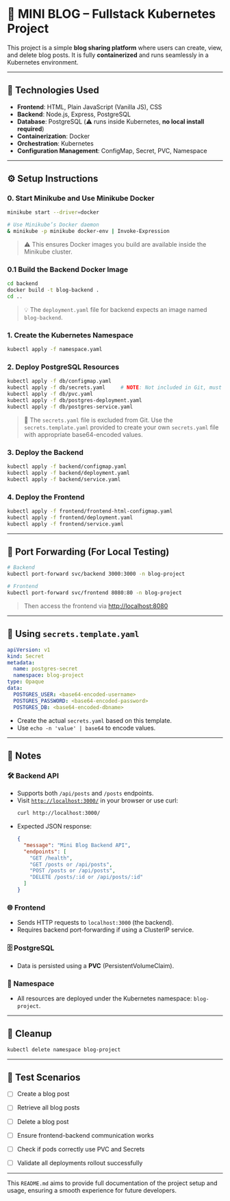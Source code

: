 # 📝 MINI BLOG – Fullstack Kubernetes Project

This project is a simple **blog sharing platform** where users can create, view, and delete blog posts. It is fully **containerized** and runs seamlessly in a Kubernetes environment.

---

## 🚀 Technologies Used

- **Frontend**: HTML, Plain JavaScript (Vanilla JS), CSS
- **Backend**: Node.js, Express, PostgreSQL
- **Database**: PostgreSQL (⚠️ runs inside Kubernetes, **no local install required**)
- **Containerization**: Docker
- **Orchestration**: Kubernetes
- **Configuration Management**: ConfigMap, Secret, PVC, Namespace

---


## ⚙️ Setup Instructions

### 0. Start Minikube and Use Minikube Docker

```bash
minikube start --driver=docker

# Use Minikube’s Docker daemon
& minikube -p minikube docker-env | Invoke-Expression
```

> ⚠️ This ensures Docker images you build are available inside the Minikube cluster.

### 0.1 Build the Backend Docker Image

```bash
cd backend
docker build -t blog-backend .
cd ..
```

> 💡 The `deployment.yaml` file for backend expects an image named `blog-backend`.


### 1. Create the Kubernetes Namespace

```bash
kubectl apply -f namespace.yaml
```

### 2. Deploy PostgreSQL Resources

```bash
kubectl apply -f db/configmap.yaml
kubectl apply -f db/secrets.yaml     # NOTE: Not included in Git, must be created locally, check the secrets.template.yaml file
kubectl apply -f db/pvc.yaml
kubectl apply -f db/postgres-deployment.yaml
kubectl apply -f db/postgres-service.yaml
```

> 📌 The `secrets.yaml` file is excluded from Git. Use the `secrets.template.yaml` provided to create your own `secrets.yaml` file with appropriate base64-encoded values.

### 3. Deploy the Backend

```bash
kubectl apply -f backend/configmap.yaml
kubectl apply -f backend/deployment.yaml
kubectl apply -f backend/service.yaml
```

### 4. Deploy the Frontend

```bash
kubectl apply -f frontend/frontend-html-configmap.yaml
kubectl apply -f frontend/deployment.yaml
kubectl apply -f frontend/service.yaml
```

---

## 🔁 Port Forwarding (For Local Testing)

```bash
# Backend
kubectl port-forward svc/backend 3000:3000 -n blog-project

# Frontend
kubectl port-forward svc/frontend 8080:80 -n blog-project
```

> Then access the frontend via [http://localhost:8080](http://localhost:8080)

---

## 🔐 Using `secrets.template.yaml`

```yaml
apiVersion: v1
kind: Secret
metadata:
  name: postgres-secret
  namespace: blog-project
type: Opaque
data:
  POSTGRES_USER: <base64-encoded-username>
  POSTGRES_PASSWORD: <base64-encoded-password>
  POSTGRES_DB: <base64-encoded-dbname>
```

- Create the actual `secrets.yaml` based on this template.
- Use `echo -n 'value' | base64` to encode values.

---

## 📌 Notes

### 🛠️ Backend API
- Supports both `/api/posts` and `/posts` endpoints.
- Visit [`http://localhost:3000/`](http://localhost:3000/) in your browser or use curl:
  ```bash
  curl http://localhost:3000/
  ```
- Expected JSON response:
  ```json
  {
    "message": "Mini Blog Backend API",
    "endpoints": [
      "GET /health",
      "GET /posts or /api/posts",
      "POST /posts or /api/posts",
      "DELETE /posts/:id or /api/posts/:id"
    ]
  }
  ```

### 🌐 Frontend
- Sends HTTP requests to `localhost:3000` (the backend).
- Requires backend port-forwarding if using a ClusterIP service.

### 🗄️ PostgreSQL
- Data is persisted using a **PVC** (PersistentVolumeClaim).

### 🧭 Namespace
- All resources are deployed under the Kubernetes namespace: `blog-project`.


---

## 🧼 Cleanup

```bash
kubectl delete namespace blog-project
```

---

## 🧪 Test Scenarios

- [ ] Create a blog post
- [ ] Retrieve all blog posts
- [ ] Delete a blog post
- [ ] Ensure frontend-backend communication works
- [ ] Check if pods correctly use PVC and Secrets
- [ ] Validate all deployments rollout successfully


---

This `README.md` aims to provide full documentation of the project setup and usage, ensuring a smooth experience for future developers.
